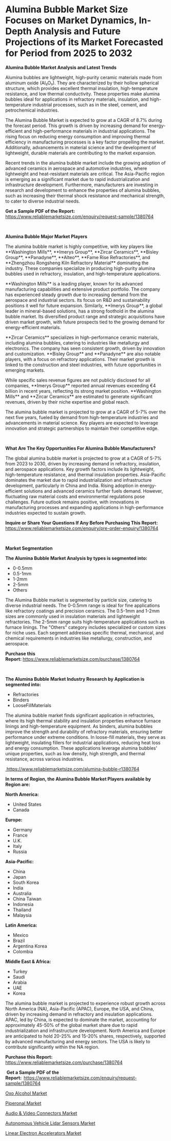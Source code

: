 <p><h1>Alumina Bubble Market Size Focuses on Market Dynamics, In-Depth Analysis and Future Projections of its Market Forecasted for Period from 2025 to 2032</h1></p><p><strong>Alumina Bubble Market Analysis and Latest Trends</strong></p>
<p><p>Alumina bubbles are lightweight, high-purity ceramic materials made from aluminum oxide (Al₂O₃). They are characterized by their hollow spherical structure, which provides excellent thermal insulation, high-temperature resistance, and low thermal conductivity. These properties make alumina bubbles ideal for applications in refractory materials, insulation, and high-temperature industrial processes, such as in the steel, cement, and petrochemical industries.</p><p>The Alumina Bubble Market is expected to grow at a CAGR of 8.7% during the forecast period. This growth is driven by increasing demand for energy-efficient and high-performance materials in industrial applications. The rising focus on reducing energy consumption and improving thermal efficiency in manufacturing processes is a key factor propelling the market. Additionally, advancements in material science and the development of lightweight, durable materials are contributing to the market expansion.</p><p>Recent trends in the alumina bubble market include the growing adoption of advanced ceramics in aerospace and automotive industries, where lightweight and heat-resistant materials are critical. The Asia-Pacific region is emerging as a significant market due to rapid industrialization and infrastructure development. Furthermore, manufacturers are investing in research and development to enhance the properties of alumina bubbles, such as increasing their thermal shock resistance and mechanical strength, to cater to diverse industrial needs.</p></p>
<p><strong>Get a Sample PDF of the Report:&nbsp;</strong> <a href="https://www.reliablemarketsize.com/enquiry/request-sample/1380764?utm_campaign=2034&utm_medium=2&utm_source=Github&utm_content=ia&utm_term=25012025&utm_id=alumina-bubble">https://www.reliablemarketsize.com/enquiry/request-sample/1380764</a></p>
<p>&nbsp;</p>
<p><strong>Alumina Bubble Major Market Players</strong></p>
<p><p>The alumina bubble market is highly competitive, with key players like **Washington Mills**, **Imerys Group**, **Zircar Ceramics**, **Bisley Group**, **Panadyne**, **Alteo**, **Fame Rise Refractories**, and **Zhengzhou Rongsheng Kiln Refractory Material** dominating the industry. These companies specialize in producing high-purity alumina bubbles used in refractory, insulation, and high-temperature applications.</p><p>**Washington Mills** is a leading player, known for its advanced manufacturing capabilities and extensive product portfolio. The company has experienced steady growth due to increasing demand from the aerospace and industrial sectors. Its focus on R&D and sustainability positions it well for future expansion. Similarly, **Imerys Group**, a global leader in mineral-based solutions, has a strong foothold in the alumina bubble market. Its diversified product range and strategic acquisitions have driven market growth, with future prospects tied to the growing demand for energy-efficient materials.</p><p>**Zircar Ceramics** specializes in high-performance ceramic materials, including alumina bubbles, catering to industries like metallurgy and electronics. The company has seen consistent growth, driven by innovation and customization. **Bisley Group** and **Panadyne** are also notable players, with a focus on refractory applications. Their market growth is linked to the construction and steel industries, with future opportunities in emerging markets.</p><p>While specific sales revenue figures are not publicly disclosed for all companies, **Imerys Group** reported annual revenues exceeding €4 billion in recent years, reflecting its strong market position. **Washington Mills** and **Zircar Ceramics** are estimated to generate significant revenues, driven by their niche expertise and global reach.</p><p>The alumina bubble market is projected to grow at a CAGR of 5-7% over the next five years, fueled by demand from high-temperature industries and advancements in material science. Key players are expected to leverage innovation and strategic partnerships to maintain their competitive edge.</p></p>
<p>&nbsp;</p>
<p><strong>What Are The Key Opportunities For Alumina Bubble Manufacturers?</strong></p>
<p><p>The global alumina bubble market is projected to grow at a CAGR of 5-7% from 2023 to 2030, driven by increasing demand in refractory, insulation, and aerospace applications. Key growth factors include its lightweight, high-temperature resistance, and thermal insulation properties. Asia-Pacific dominates the market due to rapid industrialization and infrastructure development, particularly in China and India. Rising adoption in energy-efficient solutions and advanced ceramics further fuels demand. However, fluctuating raw material costs and environmental regulations pose challenges. Future outlook remains positive, with innovations in manufacturing processes and expanding applications in high-performance industries expected to sustain growth.</p></p>
<p><strong>Inquire or Share Your Questions If Any Before Purchasing This Report:</strong> <a href="https://www.reliablemarketsize.com/enquiry/pre-order-enquiry/1380764?utm_campaign=2034&utm_medium=2&utm_source=Github&utm_content=ia&utm_term=25012025&utm_id=alumina-bubble">https://www.reliablemarketsize.com/enquiry/pre-order-enquiry/1380764</a></p>
<p>&nbsp;</p>
<p><strong>Market Segmentation</strong></p>
<p><strong>The Alumina Bubble Market Analysis by types is segmented into:</strong></p>
<p><ul><li>0-0.5mm</li><li>0.5-1mm</li><li>1-2mm</li><li>2-5mm</li><li>Others</li></ul></p>
<p><p>The Alumina Bubble market is segmented by particle size, catering to diverse industrial needs. The 0-0.5mm range is ideal for fine applications like refractory coatings and precision ceramics. The 0.5-1mm and 1-2mm sizes are commonly used in insulation materials and lightweight refractories. The 2-5mm range suits high-temperature applications such as furnace linings. The "Others" category includes specialized or custom sizes for niche uses. Each segment addresses specific thermal, mechanical, and chemical requirements in industries like metallurgy, construction, and aerospace.</p></p>
<p><strong>Purchase this Report:&nbsp;</strong><a href="https://www.reliablemarketsize.com/purchase/1380764?utm_campaign=2034&utm_medium=2&utm_source=Github&utm_content=ia&utm_term=25012025&utm_id=alumina-bubble">https://www.reliablemarketsize.com/purchase/1380764</a></p>
<p>&nbsp;</p>
<p><strong>The Alumina Bubble Market Industry Research by Application is segmented into:</strong></p>
<p><ul><li>Refractories</li><li>Binders</li><li>LooseFillMaterials</li></ul></p>
<p><p>The alumina bubble market finds significant application in refractories, where its high thermal stability and insulation properties enhance furnace linings and high-temperature equipment. As binders, alumina bubbles improve the strength and durability of refractory materials, ensuring better performance under extreme conditions. In loose-fill materials, they serve as lightweight, insulating fillers for industrial applications, reducing heat loss and energy consumption. These applications leverage alumina bubbles' unique properties, such as low density, high strength, and thermal resistance, across various industries.</p></p>
<p><a href="https://www.reliablemarketsize.com/alumina-bubble-r1380764?utm_campaign=2034&utm_medium=2&utm_source=Github&utm_content=ia&utm_term=25012025&utm_id=alumina-bubble">&nbsp;https://www.reliablemarketsize.com/alumina-bubble-r1380764</a></p>
<p><strong>In terms of Region, the Alumina Bubble Market Players available by Region are:</strong></p>
<p>
    <p> <strong> North America: </strong>
        <ul>
            <li>United States</li>
            <li>Canada</li>
        </ul>
        </p> 
    <p> <strong> Europe: </strong>
        <ul>
            <li>Germany</li>
            <li>France</li>
            <li>U.K.</li>
            <li>Italy</li>
            <li>Russia</li>
        </ul>
        </p> 
    <p> <strong> Asia-Pacific: </strong>
        <ul>
            <li>China</li>
            <li>Japan</li>
            <li>South Korea</li>
            <li>India</li>
            <li>Australia</li>
            <li>China Taiwan</li>
            <li>Indonesia</li>
            <li>Thailand</li>
            <li>Malaysia</li>
        </ul>
        </p> 
    <p> <strong> Latin America: </strong>
        <ul>
            <li>Mexico</li>
            <li>Brazil</li>
            <li>Argentina Korea</li>
            <li>Colombia</li>
        </ul>
        </p> 
    <p> <strong> Middle East & Africa: </strong>
        <ul>
            <li>Turkey</li>
            <li>Saudi</li>
            <li>Arabia</li>
            <li>UAE</li>
            <li>Korea</li>
        </ul>
    </p>
    </p>
<p><p>The alumina bubble market is projected to experience robust growth across North America (NA), Asia-Pacific (APAC), Europe, the USA, and China, driven by increasing demand in refractory and insulation applications. APAC, led by China, is expected to dominate the market, accounting for approximately 45-50% of the global market share due to rapid industrialization and infrastructure development. North America and Europe are anticipated to hold 20-25% and 15-20% shares, respectively, supported by advanced manufacturing and energy sectors. The USA is likely to contribute significantly within the NA region.</p></p>
<p><strong>Purchase this Report: </strong><a href="https://www.reliablemarketsize.com/purchase/1380764?utm_campaign=2034&utm_medium=2&utm_source=Github&utm_content=ia&utm_term=25012025&utm_id=alumina-bubble">https://www.reliablemarketsize.com/purchase/1380764</a></p>
<p>&nbsp;<strong>Get a Sample PDF of the Report:&nbsp;&nbsp;</strong><a href="https://www.reliablemarketsize.com/enquiry/request-sample/1380764?utm_campaign=2034&utm_medium=2&utm_source=Github&utm_content=ia&utm_term=25012025&utm_id=alumina-bubble">https://www.reliablemarketsize.com/enquiry/request-sample/1380764</a></p>
<p><strong></strong></p>
<p><p><a href="https://github.com/anuellaruska/Market-Research-Report-List-1/blob/main/oxo-alcohol-market.md?utm_campaign=2034&utm_medium=2&utm_source=Github&utm_content=ia&utm_term=25012025&utm_id=alumina-bubble">Oxo Alcohol Market</a></p><p><a href="https://github.com/tselahiara/Market-Research-Report-List-1/blob/main/piperonal-market.md?utm_campaign=2034&utm_medium=2&utm_source=Github&utm_content=ia&utm_term=25012025&utm_id=alumina-bubble">Piperonal Market</a></p><p><a href="https://www.linkedin.com/pulse/audio-video-connectors-market-report-mines-projected-cagr-ftdnc?utm_campaign=2034&utm_medium=2&utm_source=Github&utm_content=ia&utm_term=25012025&utm_id=alumina-bubble">Audio & Video Connectors Market</a></p><p><a href="https://www.linkedin.com/pulse/detailed-autonomous-vehicle-lidar-sensors-market-analysis-uvu7f?utm_campaign=2034&utm_medium=2&utm_source=Github&utm_content=ia&utm_term=25012025&utm_id=alumina-bubble">Autonomous Vehicle Lidar Sensors Market</a></p><p><a href="https://www.linkedin.com/pulse/estimating-linear-electron-accelerators-market-size-future-d0uge?utm_campaign=2034&utm_medium=2&utm_source=Github&utm_content=ia&utm_term=25012025&utm_id=alumina-bubble">Linear Electron Accelerators Market</a></p></p>
